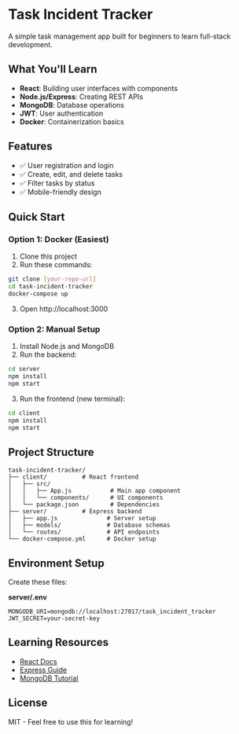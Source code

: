 # Task Incident Tracker

A simple task management app built for beginners to learn full-stack development.

## What You'll Learn

- **React**: Building user interfaces with components
- **Node.js/Express**: Creating REST APIs
- **MongoDB**: Database operations
- **JWT**: User authentication
- **Docker**: Containerization basics

## Features

- ✅ User registration and login
- ✅ Create, edit, and delete tasks
- ✅ Filter tasks by status
- ✅ Mobile-friendly design

## Quick Start

### Option 1: Docker (Easiest)

1. Clone this project
2. Run these commands:

```bash
git clone [your-repo-url]
cd task-incident-tracker
docker-compose up
```

3. Open http://localhost:3000

### Option 2: Manual Setup

1. Install Node.js and MongoDB
2. Run the backend:

```bash
cd server
npm install
npm start
```

3. Run the frontend (new terminal):

```bash
cd client
npm install
npm start
```

## Project Structure

```
task-incident-tracker/
├── client/          # React frontend
│   ├── src/
│   │   ├── App.js           # Main app component
│   │   └── components/      # UI components
│   └── package.json         # Dependencies
├── server/          # Express backend
│   ├── app.js              # Server setup
│   ├── models/             # Database schemas
│   └── routes/             # API endpoints
└── docker-compose.yml      # Docker setup
```

## Environment Setup

Create these files:

**server/.env**

```
MONGODB_URI=mongodb://localhost:27017/task_incident_tracker
JWT_SECRET=your-secret-key
```

## Learning Resources

- [React Docs](https://reactjs.org/docs)
- [Express Guide](https://expressjs.com/guide)
- [MongoDB Tutorial](https://www.mongodb.com/docs)

## License

MIT - Feel free to use this for learning!
